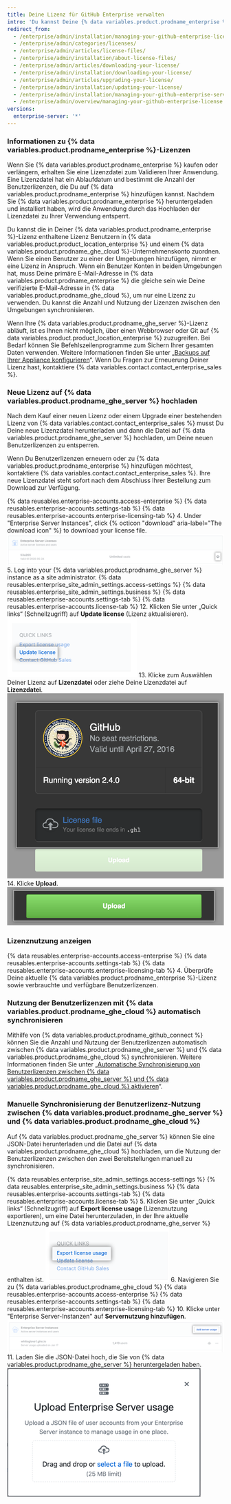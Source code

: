 ```yaml
---
title: Deine Lizenz für GitHub Enterprise verwalten
intro: 'Du kannst Deine {% data variables.product.prodname_enterprise %}-Lizenz anzeigen, verwalten und aktualisieren.'
redirect_from:
  - /enterprise/admin/installation/managing-your-github-enterprise-license
  - /enterprise/admin/categories/licenses/
  - /enterprise/admin/articles/license-files/
  - /enterprise/admin/installation/about-license-files/
  - /enterprise/admin/articles/downloading-your-license/
  - /enterprise/admin/installation/downloading-your-license/
  - /enterprise/admin/articles/upgrading-your-license/
  - /enterprise/admin/installation/updating-your-license/
  - /enterprise/admin/installation/managing-your-github-enterprise-server-license
  - /enterprise/admin/overview/managing-your-github-enterprise-license
versions:
  enterprise-server: '*'
---
```


### Informationen zu {% data variables.product.prodname_enterprise %}-Lizenzen

Wenn Sie {% data variables.product.prodname_enterprise %} kaufen oder verlängern, erhalten Sie eine Lizenzdatei zum Validieren Ihrer Anwendung. Eine Lizenzdatei hat ein Ablaufdatum und bestimmt die Anzahl der Benutzerlizenzen, die Du auf {% data variables.product.prodname_enterprise %} hinzufügen kannst. Nachdem Sie {% data variables.product.prodname_enterprise %} heruntergeladen und installiert haben, wird die Anwendung durch das Hochladen der Lizenzdatei zu Ihrer Verwendung entsperrt.

Du kannst die in Deiner {% data variables.product.prodname_enterprise %}-Lizenz enthaltene Lizenz Benutzern in {% data variables.product.product_location_enterprise %} und einem {% data variables.product.prodname_ghe_cloud %}-Unternehmenskonto zuordnen. Wenn Sie einen Benutzer zu einer der Umgebungen hinzufügen, nimmt er eine Lizenz in Anspruch. Wenn ein Benutzer Konten in beiden Umgebungen hat, muss Deine primäre E-Mail-Adresse in {% data variables.product.prodname_enterprise %} die gleiche sein wie Deine verifizierte E-Mail-Adresse in {% data variables.product.prodname_ghe_cloud %}, um nur eine Lizenz zu verwenden. Du kannst die Anzahl und Nutzung der Lizenzen zwischen den Umgebungen synchronisieren.

Wenn Ihre {% data variables.product.prodname_ghe_server %}-Lizenz abläuft, ist es Ihnen nicht möglich, über einen Webbrowser oder Git auf {% data variables.product.product_location_enterprise %} zuzugreifen. Bei Bedarf können Sie Befehlszeilenprogramme zum Sichern Ihrer gesamten Daten verwenden. Weitere Informationen finden Sie unter „[Backups auf Ihrer Appliance konfigurieren](/enterprise/admin/guides/installation/configuring-backups-on-your-appliance)“. Wenn Du Fragen zur Erneuerung Deiner Lizenz hast, kontaktiere {% data variables.contact.contact_enterprise_sales %}.

### Neue Lizenz auf {% data variables.product.prodname_ghe_server %} hochladen

Nach dem Kauf einer neuen Lizenz oder einem Upgrade einer bestehenden Lizenz von {% data variables.contact.contact_enterprise_sales %} musst Du Deine neue Lizenzdatei herunterladen und dann die Datei auf {% data variables.product.prodname_ghe_server %} hochladen, um Deine neuen Benutzerlizenzen zu entsperren.

Wenn Du Benutzerlizenzen erneuern oder zu {% data variables.product.prodname_enterprise %} hinzufügen möchtest, kontaktiere {% data variables.contact.contact_enterprise_sales %}. Ihre neue Lizenzdatei steht sofort nach dem Abschluss Ihrer Bestellung zum Download zur Verfügung.

{% data reusables.enterprise-accounts.access-enterprise %}
{% data reusables.enterprise-accounts.settings-tab %}
{% data reusables.enterprise-accounts.enterprise-licensing-tab %}
4. Under "Enterprise Server Instances", click {% octicon "download" aria-label="The download icon" %} to download your license file. ![GitHub Enterprise Server-Lizenz herunterladen](/assets/images/help/business-accounts/download-ghes-license.png)
5. Log into your {% data variables.product.prodname_ghe_server %} instance as a site administrator.
{% data reusables.enterprise_site_admin_settings.access-settings %}
{% data reusables.enterprise_site_admin_settings.business %}
{% data reusables.enterprise-accounts.settings-tab %}
{% data reusables.enterprise-accounts.license-tab %}
12. Klicken Sie unter „Quick links“ (Schnellzugriff) auf **Update license** (Lizenz aktualisieren). ![Lizenz-Link aktualisieren](/assets/images/enterprise/business-accounts/update-license-link.png)
13. Klicke zum Auswählen Deiner Lizenz auf **Lizenzdatei** oder ziehe Deine Lizenzdatei auf **Lizenzdatei**. ![Lizenzdatei hochladen](/assets/images/enterprise/management-console/upload-license.png)
14. Klicke **Upload**. ![Upgrade-Start](/assets/images/enterprise/management-console/begin-upload.png)

### Lizenznutzung anzeigen

{% data reusables.enterprise-accounts.access-enterprise %}
{% data reusables.enterprise-accounts.settings-tab %}
{% data reusables.enterprise-accounts.enterprise-licensing-tab %}
4. Überprüfe Deine aktuelle {% data variables.product.prodname_enterprise %}-Lizenz sowie verbrauchte und verfügbare Benutzerlizenzen.

### Nutzung der Benutzerlizenzen mit {% data variables.product.prodname_ghe_cloud %} automatisch synchronisieren

Mithilfe von {% data variables.product.prodname_github_connect %} können Sie die Anzahl und Nutzung der Benutzerlizenzen automatisch zwischen {% data variables.product.prodname_ghe_server %} und {% data variables.product.prodname_ghe_cloud %} synchronisieren. Weitere Informationen finden Sie unter „[Automatische Synchronisierung von Benutzerlizenzen zwischen {% data variables.product.prodname_ghe_server %} und {% data variables.product.prodname_ghe_cloud %} aktivieren](/enterprise/{{currentVersion}}/admin/installation/enabling-automatic-user-license-sync-between-github-enterprise-server-and-github-enterprise-cloud)“.

### Manuelle Synchronisierung der Benutzerlizenz-Nutzung zwischen {% data variables.product.prodname_ghe_server %} und {% data variables.product.prodname_ghe_cloud %}

Auf {% data variables.product.prodname_ghe_server %} können Sie eine JSON-Datei herunterladen und die Datei auf {% data variables.product.prodname_ghe_cloud %} hochladen, um die Nutzung der Benutzerlizenzen zwischen den zwei Bereitstellungen manuell zu synchronisieren.

{% data reusables.enterprise_site_admin_settings.access-settings %}
{% data reusables.enterprise_site_admin_settings.business %}
{% data reusables.enterprise-accounts.settings-tab %}
{% data reusables.enterprise-accounts.license-tab %}
5. Klicken Sie unter „Quick links“ (Schnellzugriff) auf **Export license usage** (Lizenznutzung exportieren), um eine Datei herunterzuladen, in der Ihre aktuelle Lizenznutzung auf {% data variables.product.prodname_ghe_server %} enthalten ist. ![Link zum Exportieren der Lizenznutzung](/assets/images/enterprise/business-accounts/export-license-usage-link.png)
6. Navigieren Sie zu {% data variables.product.prodname_ghe_cloud %}
{% data reusables.enterprise-accounts.access-enterprise %}
{% data reusables.enterprise-accounts.settings-tab %}
{% data reusables.enterprise-accounts.enterprise-licensing-tab %}
10. Klicke unter "Enterprise Server-Instanzen" auf **Servernutzung hinzufügen**. ![Link zum Hochladen der GitHub Enterprise Server-Nutzung](/assets/images/help/business-accounts/upload-ghe-server-usage-link.png)
11. Laden Sie die JSON-Datei hoch, die Sie von {% data variables.product.prodname_ghe_server %} heruntergeladen haben.![„Drag and drop or select a file to upload“ (Hochzuladende Datei per Drag-and-Drop auswählen oder suchen)](/assets/images/help/business-accounts/upload-ghe-server-usage-file.png)
